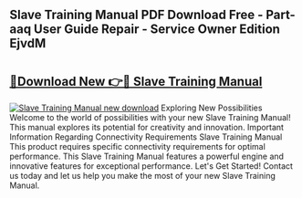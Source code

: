 ## Slave Training Manual PDF Download Free - Part-aaq User Guide Repair - Service Owner Edition EjvdM

# <h2><a href="http://bc82960.oget.top/?id=Slave+Training+Manual">🔗Download New 👉🔴 Slave Training Manual</a></h2>

[![Slave Training Manual new download](https://i.imgur.com/5g1atiW.png)](http://bc82960.oget.top/?id=Slave+Training+Manual)
Exploring New Possibilities Welcome to the world of possibilities with your new Slave Training Manual! This manual explores its potential for creativity and innovation. Important Information Regarding Connectivity Requirements Slave Training Manual This product requires specific connectivity requirements for optimal performance. This Slave Training Manual features a powerful engine and innovative features for exceptional performance. Let's Get Started! Contact us today and let us help you make the most of your new Slave Training Manual.
